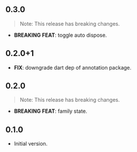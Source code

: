 ## 0.3.0

> Note: This release has breaking changes.

 - **BREAKING** **FEAT**: toggle auto dispose.

## 0.2.0+1

 - **FIX**: downgrade dart dep of annotation package.

## 0.2.0

> Note: This release has breaking changes.

 - **BREAKING** **FEAT**: family state.

## 0.1.0

- Initial version.
